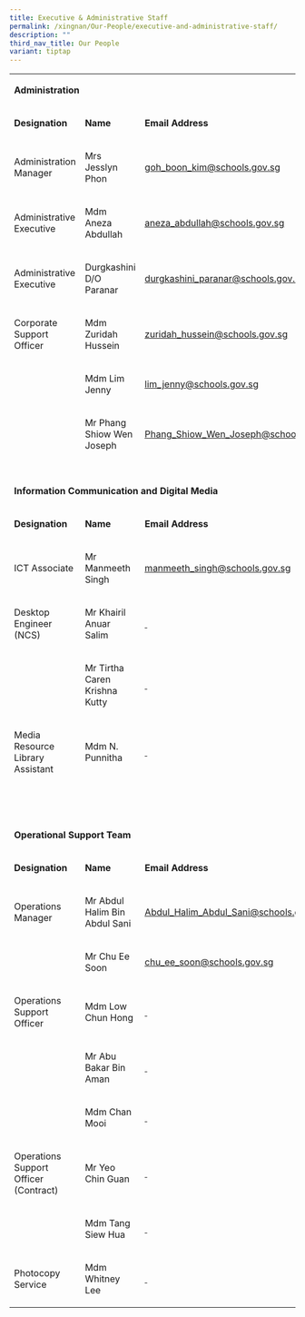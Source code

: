 ```yaml
---
title: Executive & Administrative Staff
permalink: /xingnan/Our-People/executive-and-administrative-staff/
description: ""
third_nav_title: Our People
variant: tiptap
---
```

<table style="minWidth: 75px">
<colgroup>
<col>
<col>
<col>
</colgroup>
<tbody>
<tr>
<td rowspan="1" colspan="3">
<p><strong>Administration</strong>
</p>
</td>
</tr>
<tr>
<td rowspan="1" colspan="1">
<p><strong>Designation</strong>
</p>
</td>
<td rowspan="1" colspan="1">
<p><strong>Name</strong>
</p>
</td>
<td rowspan="1" colspan="1">
<p><strong>Email Address</strong>
</p>
</td>
</tr>
<tr>
<td rowspan="1" colspan="1">
<p>Administration Manager</p>
</td>
<td rowspan="1" colspan="1">
<p>Mrs Jesslyn Phon</p>
</td>
<td rowspan="1" colspan="1">
<p><a href="mailto:goh_boon_kim@schools.gov.sg" rel="noopener noreferrer nofollow" target="_blank"><u>goh_boon_kim@schools.gov.sg</u></a>
</p>
</td>
</tr>
<tr>
<td rowspan="1" colspan="1">
<p>Administrative Executive</p>
</td>
<td rowspan="1" colspan="1">
<p>Mdm Aneza Abdullah</p>
</td>
<td rowspan="1" colspan="1">
<p><a href="mailto:aneza_abdullah@schools.gov.sg" rel="noopener noreferrer nofollow" target="_blank"><u>aneza_abdullah@schools.gov.sg</u></a>
</p>
</td>
</tr>
<tr>
<td rowspan="1" colspan="1">
<p>Administrative Executive</p>
</td>
<td rowspan="1" colspan="1">
<p>Durgkashini D/O Paranar</p>
</td>
<td rowspan="1" colspan="1">
<p><a href="mailto:durgkashini_paranar@schools.gov.sg" rel="noopener noreferrer nofollow" target="_blank">durgkashini_paranar@schools.gov.sg</a>
</p>
</td>
</tr>
<tr>
<td rowspan="1" colspan="1">
<p>Corporate Support Officer</p>
</td>
<td rowspan="1" colspan="1">
<p>Mdm Zuridah Hussein</p>
</td>
<td rowspan="1" colspan="1">
<p><a href="mailto:zuridah_hussein@schools.gov.sg" rel="noopener noreferrer nofollow" target="_blank"><u>zuridah_hussein@schools.gov.sg</u></a>
</p>
</td>
</tr>
<tr>
<td rowspan="1" colspan="1">
<p>&nbsp;</p>
</td>
<td rowspan="1" colspan="1">
<p>Mdm Lim Jenny</p>
</td>
<td rowspan="1" colspan="1">
<p><a href="mailto:lim_jenny@schools.gov.sg" rel="noopener noreferrer nofollow" target="_blank"><u>lim_jenny@schools.gov.sg</u></a>
</p>
</td>
</tr>
<tr>
<td rowspan="1" colspan="1">
<p>&nbsp;</p>
</td>
<td rowspan="1" colspan="1">
<p>Mr Phang Shiow Wen Joseph</p>
</td>
<td rowspan="1" colspan="1">
<p><a href="mailto:Phang_Shiow_Wen_Joseph@schools.gov.sg" rel="noopener noreferrer nofollow" target="_blank"><u>Phang_Shiow_Wen_Joseph@schools.gov.sg</u></a>
</p>
</td>
</tr>
<tr>
<td rowspan="1" colspan="1">
<p></p>
<p></p>
</td>
<td rowspan="1" colspan="1">
<p></p>
</td>
<td rowspan="1" colspan="1">
<p></p>
</td>
</tr>
<tr>
<td rowspan="1" colspan="3">
<p><strong>Information Communication and Digital Media</strong>
</p>
</td>
</tr>
<tr>
<td rowspan="1" colspan="1">
<p><strong>Designation</strong>
</p>
</td>
<td rowspan="1" colspan="1">
<p><strong>Name</strong>
</p>
</td>
<td rowspan="1" colspan="1">
<p><strong>Email Address</strong>
</p>
</td>
</tr>
<tr>
<td rowspan="1" colspan="1">
<p>ICT Associate</p>
</td>
<td rowspan="1" colspan="1">
<p>Mr Manmeeth Singh</p>
</td>
<td rowspan="1" colspan="1">
<p><a href="mailto:manmeeth_singh@schools.gov.sg" rel="noopener noreferrer nofollow" target="_blank"><u>manmeeth_singh@schools.gov.sg</u></a>
</p>
</td>
</tr>
<tr>
<td rowspan="1" colspan="1">
<p>Desktop Engineer (NCS)</p>
</td>
<td rowspan="1" colspan="1">
<p>Mr Khairil Anuar Salim</p>
</td>
<td rowspan="1" colspan="1">
<p><u>&nbsp;</u>
</p>
</td>
</tr>
<tr>
<td rowspan="1" colspan="1">
<p>&nbsp;</p>
</td>
<td rowspan="1" colspan="1">
<p>Mr Tirtha Caren Krishna Kutty</p>
</td>
<td rowspan="1" colspan="1">
<p><u>&nbsp;</u>
</p>
</td>
</tr>
<tr>
<td rowspan="1" colspan="1">
<p>Media Resource Library Assistant</p>
</td>
<td rowspan="1" colspan="1">
<p>Mdm N. Punnitha</p>
</td>
<td rowspan="1" colspan="1">
<p><u>&nbsp;</u>
</p>
</td>
</tr>
<tr>
<td rowspan="1" colspan="1">
<p>&nbsp;</p>
</td>
<td rowspan="1" colspan="1">
<p>&nbsp;</p>
</td>
<td rowspan="1" colspan="1">
<p></p>
</td>
</tr>
<tr>
<td rowspan="1" colspan="3">
<p><strong>Operational Support Team</strong>
</p>
</td>
</tr>
<tr>
<td rowspan="1" colspan="1">
<p><strong>Designation</strong>
</p>
</td>
<td rowspan="1" colspan="1">
<p><strong>Name</strong>
</p>
</td>
<td rowspan="1" colspan="1">
<p><strong>Email Address</strong>
</p>
</td>
</tr>
<tr>
<td rowspan="1" colspan="1">
<p>Operations Manager</p>
</td>
<td rowspan="1" colspan="1">
<p>Mr Abdul Halim Bin Abdul Sani</p>
</td>
<td rowspan="1" colspan="1">
<p><a href="mailto:Abdul_Halim_Abdul_Sani@schools.gov.sg" rel="noopener noreferrer nofollow" target="_blank"><u>Abdul_Halim_Abdul_Sani@schools.gov.sg</u></a>
</p>
</td>
</tr>
<tr>
<td rowspan="1" colspan="1">
<p>&nbsp;</p>
</td>
<td rowspan="1" colspan="1">
<p>Mr Chu Ee Soon</p>
</td>
<td rowspan="1" colspan="1">
<p><a href="mailto:chu_ee_soon@schools.gov.sg" rel="noopener noreferrer nofollow" target="_blank"><u>chu_ee_soon@schools.gov.sg</u></a>
</p>
</td>
</tr>
<tr>
<td rowspan="1" colspan="1">
<p>Operations Support Officer</p>
</td>
<td rowspan="1" colspan="1">
<p>Mdm Low Chun Hong</p>
</td>
<td rowspan="1" colspan="1">
<p><u>&nbsp;</u>
</p>
</td>
</tr>
<tr>
<td rowspan="1" colspan="1">
<p>&nbsp;</p>
</td>
<td rowspan="1" colspan="1">
<p>Mr Abu Bakar Bin Aman</p>
</td>
<td rowspan="1" colspan="1">
<p><u>&nbsp;</u>
</p>
</td>
</tr>
<tr>
<td rowspan="1" colspan="1">
<p>&nbsp;</p>
</td>
<td rowspan="1" colspan="1">
<p>Mdm Chan Mooi</p>
</td>
<td rowspan="1" colspan="1">
<p><u>&nbsp;</u>
</p>
</td>
</tr>
<tr>
<td rowspan="1" colspan="1">
<p>Operations Support Officer (Contract)</p>
</td>
<td rowspan="1" colspan="1">
<p>Mr Yeo Chin Guan</p>
</td>
<td rowspan="1" colspan="1">
<p><u>&nbsp;</u>
</p>
</td>
</tr>
<tr>
<td rowspan="1" colspan="1">
<p>&nbsp;</p>
</td>
<td rowspan="1" colspan="1">
<p>Mdm Tang Siew Hua</p>
</td>
<td rowspan="1" colspan="1">
<p><u>&nbsp;</u>
</p>
</td>
</tr>
<tr>
<td rowspan="1" colspan="1">
<p>Photocopy Service</p>
</td>
<td rowspan="1" colspan="1">
<p>Mdm Whitney Lee</p>
</td>
<td rowspan="1" colspan="1">
<p><u>&nbsp;</u>
</p>
</td>
</tr>
</tbody>
</table>
<p></p>